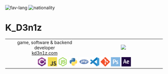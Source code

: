 ![fav-lang](https://img.shields.io/badge/favourite%20language-C%23-blueviolet)
![nationality](https://img.shields.io/badge/nationality-ukrainian-yellow)

# K_D3n1z

<table>
  <tr>
    <td align=center width=50%>
      game, software & backend developer<br>
      <a href="http://kd3n1z.com">kd3n1z.com</a>
    </td>
    <td width=50% align=center>
      <img src="https://github-readme-stats.vercel.app/api/top-langs/?username=KD3n1z&layout=compact">
    </td>
  </tr>
  <tr>
    <td align=center colspan=2>
      <img width=30 src="https://raw.githubusercontent.com/devicons/devicon/master/icons/csharp/csharp-original.svg">
      <img width=30 src="https://raw.githubusercontent.com/devicons/devicon/master/icons/javascript/javascript-original.svg">
      <img width=30 src="https://raw.githubusercontent.com/devicons/devicon/master/icons/nodejs/nodejs-original.svg">
      <img width=30 src="https://raw.githubusercontent.com/devicons/devicon/master/icons/python/python-original.svg">
      <img width=30 src="https://raw.githubusercontent.com/devicons/devicon/master/icons/php/php-plain.svg">
      <img width=30 src="https://raw.githubusercontent.com/devicons/devicon/master/icons/vscode/vscode-original.svg">
      <img width=30 src="https://raw.githubusercontent.com/devicons/devicon/master/icons/git/git-original.svg">
      <img width=30 src="https://raw.githubusercontent.com/devicons/devicon/master/icons/photoshop/photoshop-plain.svg">
      <img width=30 src="https://raw.githubusercontent.com/devicons/devicon/master/icons/aftereffects/aftereffects-plain.svg">
    </td>
  </tr>
</table>

